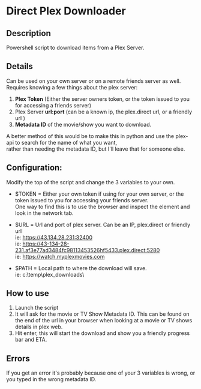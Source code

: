 
# Direct Plex Downloader  

## Description
Powershell script to download items from a Plex Server.

## Details
Can be used on your own server or on a remote friends server as well.  
Requires knowing a few things about the plex server:  
1. **Plex Token** (Either the server owners token, or the token issued to you for accessing a friends server)
2. Plex Server **url:port** (can be a known ip, the plex.direct url, or a friendly url )
3. **Metadata ID** of the movie/show you want to download.  

A better method of this would be to make this in python and use the plex-api to search for the name of what you want,  
rather than needing the metadata ID, but I'll leave that for someone else.  

## Configuration:
Modify the top of the script and change the 3 variables to your own.  
* $TOKEN = Either your own token if using for your own server, or the token issued to you for accessing your friends server.   
One way to find this is to use the browser and inspect the element and look in the network tab.  

* $URL = Url and port of plex server. Can be an IP, plex.direct or friendly url  
ie: https://43.134.28.231:32400  
ie: https://43-134-28-231.af3e77ad3484fc98113453526hf5433.plex.direct:5280  
ie: https://watch.myplexmovies.com  

* $PATH = Local path to where the download will save.  
ie: c:\temp\plex_downloads\  

## How to use
1. Launch the script
2. It will ask for the movie or TV Show Metadata ID.
This can be found on the end of the url in your browser when looking at a movie or TV shows details in plex web.
3. Hit enter, this will start the download and show you a friendly progress bar and ETA.

## Errors
If you get an error it's probably because one of your 3 variables is wrong, or you typed in the wrong metadata ID.
